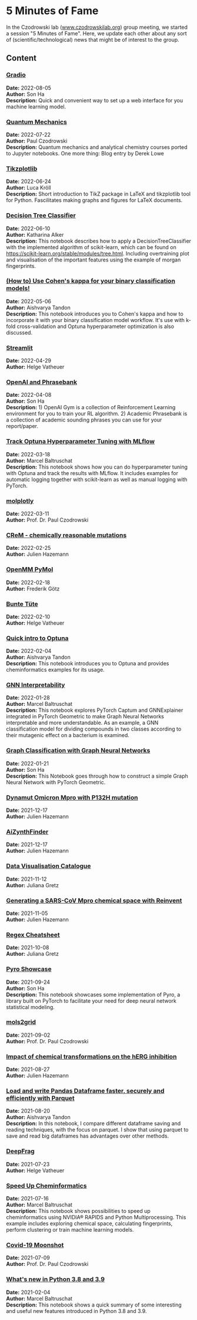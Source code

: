 # 5 Minutes of Fame

In the Czodrowski lab (www.czodrowskilab.org) group meeting, we started a session "5 Minutes of Fame". Here, we update each other about any sort of (scientific/technological) news that might be of interest to the group.

## Content

### [Gradio](2022-08_05-Ha-Gradio.ipynb)
**Date:** 2022-08-05<br>
**Author:** Son Ha<br>
**Description:** Quick and convenient way to set up a web interface for you machine learning model.

### [Quantum Mechanics](2022-07-22_Czodrowski_.ipynb)
**Date:** 2022-07-22<br>
**Author:** Paul Czodrowski<br>
**Description:** Quantum mechanics and analytical chemistry courses ported to Jupyter notebooks. One more thing: Blog entry by Derek Lowe


### [Tikzplotlib](2022_06_24-Kroell-Tikzplotlib.ipynb)
**Date:** 2022-06-24<br>
**Author:** Luca Kröll<br>
**Description:** Short introduction to TikZ package in LaTeX and tikzplotlib tool for Python. Fascilitates making graphs and figures for LaTeX documents.

### [Decision Tree Classifier](2022_06_10_Alker_DecisionTreeClassifier.ipynb)
**Date:** 2022-06-10<br>
**Author:** Katharina Alker<br>
**Description:** This notebook describes how to apply a DecisionTreeClassifier with the implemented algorithm of scikit-learn, which can be found on https://scikit-learn.org/stable/modules/tree.html. Including overtraining plot and visualisation of the important features using the example of morgan fingerprints.

### [(How to) Use Cohen's kappa for your binary classification models!](2022-05-06_Tandon-use_cohens_kappa_for_your_binary_classification_models.ipynb)
**Date:** 2022-05-06<br>
**Author:** Aishvarya Tandon<br>
**Description:** This notebook introduces you to Cohen's kappa and how to incorporate it with your binary classification model workflow. It's use with k-fold cross-validation and Optuna hyperparameter optimization is also discussed.

### [Streamlit](2022_04_29-Vatheuer-Streamlit.ipynb)
**Date:** 2022-04-29<br>
**Author:** Helge Vatheuer

### [OpenAI and Phrasebank](2022-04-08_Ha_OpenAI_and_Phrasebank.ipynb)
**Date:** 2022-04-08<br>
**Author:** Son Ha<br>
**Description:** 1) OpenAI Gym is a collection of Reinforcement Learning environment for you to train your RL algorithm. 2) Academic Phrasebank is a collection of academic sounding phrases you can use for your report/paper.

### [Track Optuna Hyperparameter Tuning with MLflow](2022_03_18-Baltruschat-Optuna_with_MLflow.ipynb)
**Date:** 2022-03-18<br>
**Author:** Marcel Baltruschat<br>
**Description:** This notebook shows how you can do hyperparameter tuning with Optuna and track the results with MLflow. It includes examples for automatic logging together with scikit-learn as well as manual logging with PyTorch.

### [molplotly](2022-03-11_Czodrowski_molplotly.ipynb)
**Date:** 2022-03-11<br>
**Author:** Prof. Dr. Paul Czodrowski

### [CReM - chemically reasonable mutations](2022_02_25-Hazemann-CReM.ipynb)
**Date:** 2022-02-25<br>
**Author:** Julien Hazemann

### [OpenMM PyMol](2022_02_18-Goetz-OpenMM_PyMol.ipynb)
**Date:** 2022-02-18<br>
**Author:** Frederik Götz

### [Bunte Tüte](2022_02_10-Vatheuer_BunteTuete.ipynb)
**Date:** 2022-02-10<br>
**Author:** Helge Vatheuer

### [Quick intro to Optuna](2022-02-04-Tandon-QuickIntroOptuna.ipynb)
**Date:** 2022-02-04<br>
**Author:** Aishvarya Tandon<br>
**Description:** This notebook introduces you to Optuna and provides cheminformatics examples for its usage.

### [GNN Interpretability](2022_01_28-Baltruschat-GNN_Interpretability.ipynb)
**Date:** 2022-01-28<br>
**Author:** Marcel Baltruschat<br>
**Description:** This notebook explores PyTorch Captum and GNNExplainer integrated in PyTorch Geometric to make Graph Neural Networks interpretable and more understandable. As an example, a GNN classification model for dividing compounds in two classes according to their mutagenic effect on a bacterium is examined.

### [Graph Classification with Graph Neural Networks](2022-01-21-Ha-PyG_Graph_Classification.ipynb)
**Date:** 2022-01-21<br>
**Author:** Son Ha<br>
**Description:** This Notebook goes through how to construct a simple Graph Neural Network with PyTorch Geometric.

### [Dynamut Omicron Mpro with P132H mutation](2021_12_17-Hazemann-Dynamut_Omicron_Mpro_with_P132H_mutation.ipynb)
**Date:** 2021-12-17<br>
**Author:** Julien Hazemann

### [AiZynthFinder](2021_12_17-Hazemann-AiZynthFinder.ipynb)
**Date:** 2021-12-17<br>
**Author:** Julien Hazemann

### [Data Visualisation Catalogue](2021-11-12-Gretz-Datavisualisation.ipynb)
**Date:** 2021-11-12<br>
**Author:** Juliana Gretz

### [Generating a SARS-CoV Mpro chemical space with Reinvent](2021_11_05-Hazemann-Reinvent_SARS_CoV_2_Mpro.ipynb)
**Date:** 2021-11-05<br>
**Author:** Julien Hazemann

### [Regex Cheatsheet](2021_10_08-gretz-regex_cheatsheet.ipynb)
**Date:** 2021-10-08<br>
**Author:** Juliana Gretz

### [Pyro Showcase](2021-09-24_Ha_Pyro_Showcase.ipynb)
**Date:** 2021-09-24<br>
**Author:** Son Ha<br>
**Description:** This notebook showcases some implementation of Pyro, a library built on PyTorch to facilitate your need for deep neural network statistical modeling.

### [mols2grid](2021_09_02-czodrowski-mols2grid.ipynb)
**Date:** 2021-09-02<br>
**Author:** Prof. Dr. Paul Czodrowski

### [Impact of chemical transformations on the hERG inhibition](2021_08_27-Hazemann-hERG_MMP_analysis_with_Knime.ipynb)
**Date:** 2021-08-27<br>
**Author:** Julien Hazemann

### [Load and write Pandas Dataframe faster, securely and efficiently with Parquet](2021-08-20-Tandon-Load_and_write_Pandas_Dataframe_faster_securely_and_efficiently_with_Parquet.ipynb)
**Date:** 2021-08-20<br>
**Author:** Aishvarya Tandon<br>
**Description:** In this notebook, I compare different dataframe saving and reading techniques, with the focus on parquet. I show that using parquet to save and read big dataframes has advantages over other methods. 

### [DeepFrag](2021_07_23-Vatheuer-DeepFrag.ipynb)
**Date:** 2021-07-23<br>
**Author:** Helge Vatheuer

### [Speed Up Cheminformatics](2021_07_16-Baltruschat-speed_up_cheminformatics.ipynb)
**Date:** 2021-07-16<br>
**Author:** Marcel Baltruschat<br>
**Description:** This notebook shows possibilities to speed up cheminformatics using NVIDIA® RAPIDS and Python Multiprocessing. This example includes exploring chemical space, calculating fingerprints, perform clustering or train machine learning models.

### [Covid-19 Moonshot](2021_07_09-czodrowski-covid19moonshotresources.ipynb)
**Date:** 2021-07-09<br>
**Author:** Prof. Dr. Paul Czodrowski

### [What's new in Python 3.8 and 3.9](2021_02_04-baltruschat-whats_new_in_python.ipynb)
**Date:** 2021-02-04<br>
**Author:** Marcel Baltruschat<br>
**Description:** This notebook shows a quick summary of some interesting and useful new features introduced in Python 3.8 and 3.9.
